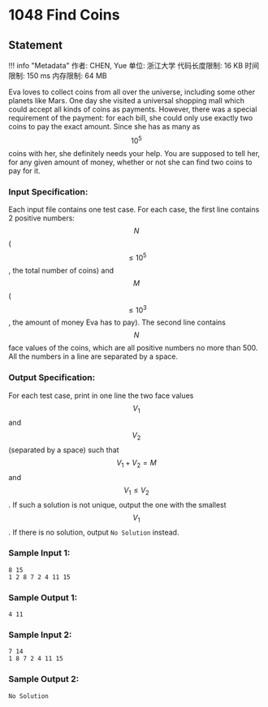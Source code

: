 
# 1048 Find Coins

## Statement

!!! info "Metadata"
    作者: CHEN, Yue
    单位: 浙江大学
    代码长度限制: 16 KB
    时间限制: 150 ms
    内存限制: 64 MB

Eva loves to collect coins from all over the universe, including some other planets like Mars. One day she visited a universal shopping mall which could accept all kinds of coins as payments. However, there was a special requirement of the payment: for each bill, she could only use exactly two coins to pay the exact amount. Since she has as many as $$10^5$$ coins with her, she definitely needs your help. You are supposed to tell her, for any given amount of money, whether or not she can find two coins to pay for it.

### Input Specification:

Each input file contains one test case. For each case, the first line contains 2 positive numbers: $$N$$ ($$\le 10^5$$, the total number of coins) and $$M$$ ($$\le 10^3$$, the amount of money Eva has to pay). The second line contains $$N$$ face values of the coins, which are all positive numbers no more than 500. All the numbers in a line are separated by a space.

### Output Specification:

For each test case, print in one line the two face values $$V_1$$ and $$V_2$$ (separated by a space) such that $$V_1 + V_2 = M$$ and $$V_1 \le V_2$$. If such a solution is not unique, output the one with the smallest $$V_1$$. If there is no solution, output `No Solution` instead.

### Sample Input 1:
```plaintext
8 15
1 2 8 7 2 4 11 15
```

### Sample Output 1:
```plaintext
4 11
```

### Sample Input 2:
```plaintext
7 14
1 8 7 2 4 11 15
```

### Sample Output 2:
```plaintext
No Solution
```


